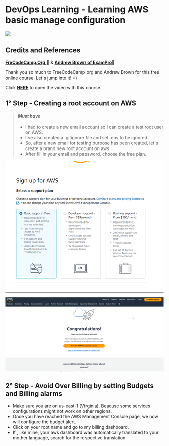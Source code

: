 # DevOps Learning - Learning AWS basic manage configuration 
![](https://img.shields.io/github/license/leandro-gehlen/BL-clean-architecture-node-api)  


## Credits and References  

[**FreCodeCamp.Org** ](https://www.youtube.com/@freecodecamp)🚀
&
[**Andrew Brown of ExamPro**](https://www.youtube.com/channel/UC2EsmbKnDNE7y1N3nZYCuGw)🚀

Thank you so much to FreeCodeCamp.org and Andrew Brown for this free online course.
Let´s jump into it! =)

Click [**HERE**](https://www.youtube.com/watch?v=U3VSJhaC4kc&t=3899s) to open the video with this course.

## 1° Step - Creating a root account on AWS

> #### *Must have*
> 
> - I had to create a new email account so I can create a test root user on AWS.
> - I´ve also created a .gitignore file and set .env to be ignored.
> - So, after a new email for testing purpose has been created, let´s create a brand new root account on aws.
> - After fill in your email and password, choose the free plan.

![](https://raw.githubusercontent.com/Leandro-Gehlen/DevOpsL-AWS-Basic-Management-Config/main/images/2023-04-22%2000_53_25-AWS%20Console%20-%20Signup.png)

-------------------------------

![](https://raw.githubusercontent.com/Leandro-Gehlen/DevOpsL-AWS-Basic-Management-Config/main/images/2023-04-22%2000_54_40-Registration%20Confirmation.png)

## 2° Step - Avoid Over Billing by setting Budgets and Billing alarms

- Make sure you are on us-east-1 (Virginia). Beacuse some services configurations might not work on other regions. 
- Once you have reached the AWS Management Console page, we now will configure the budget alert.
- Click on your root name and go to my billing dashboard.
- If , like mine, your aws dashboard was automatically translated to your mother language, search for the respective translation.



